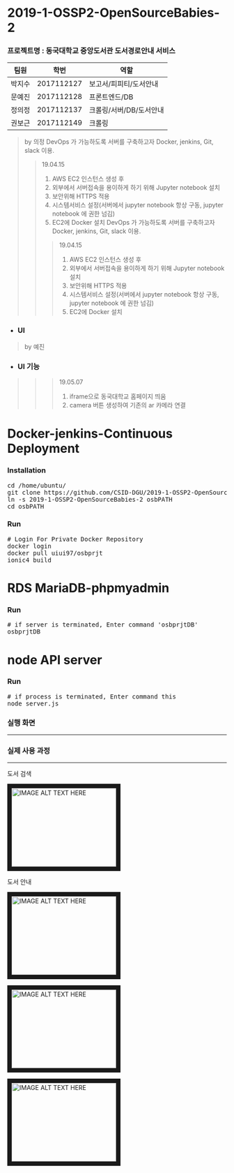 # 2019-1-OSSP2-OpenSourceBabies-2



### 프로젝트명 : 동국대학교 중앙도서관 도서경로안내 서비스
                

팀원 | 학번 | 역할 
------ | ------------- | ------------- 
박지수 | 2017112127 | 보고서/피피티/도서안내
문예진 | 2017112128 | 프론트엔드/DB 
정의정 | 2017112137 | 크롤링/서버/DB/도서안내
권보근 | 2017112149 | 크롤링


> by 의정
> DevOps 가 가능하도록 서버를 구축하고자 Docker, jenkins, Git, slack 이용.
>> 19.04.15
>> 1) AWS EC2 인스턴스 생성 후
>> 2) 외부에서 서버접속을 용이하게 하기 위해 Jupyter notebook 설치
>> 3) 보안위해 HTTPS 적용
>> 4) 시스템서비스 설정(서버에서 jupyter notebook 항상 구동, jupyter notebook 에 권한 넘김)
>> 5) EC2에 Docker 설치
>> DevOps 가 가능하도록 서버를 구축하고자 Docker, jenkins, Git, slack 이용.
>>> 19.04.15
>>> 1) AWS EC2 인스턴스 생성 후
>>> 2) 외부에서 서버접속을 용이하게 하기 위해 Jupyter notebook 설치
>>> 3) 보안위해 HTTPS 적용
>>> 4) 시스템서비스 설정(서버에서 jupyter notebook 항상 구동, jupyter notebook 에 권한 넘김)
>>> 5) EC2에 Docker 설치
+ ### UI
> by 예진
+ ### UI 기능
>>> 19.05.07
>>> 1) iframe으로 동국대학교 홈페이지 띄움
>>> 2) camera 버튼 생성하여 기존의 ar 카메라 연결


# Docker-jenkins-Continuous Deployment

### Installation
<pre>
cd /home/ubuntu/
git clone https://github.com/CSID-DGU/2019-1-OSSP2-OpenSourceBabies-2.git
ln -s 2019-1-OSSP2-OpenSourceBabies-2 osbPATH
cd osbPATH
</pre>

### Run
<pre>
# Login For Private Docker Repository
docker login
docker pull uiui97/osbprjt
ionic4 build
</pre>


# RDS MariaDB-phpmyadmin

### Run
<pre>
# if server is terminated, Enter command 'osbprjtDB'
osbprjtDB 
</pre>


# node API server

### Run
<pre>
# if process is terminated, Enter command this
node server.js
</pre>



### 실행 화면
---------------------------------------------






### 실제 사용 과정
-----------------------------------------------
도서 검색

<a href="https://www.youtube.com/watch?v=6C-BKN7NcAk" target="_blank"><img src="https://www.youtube.com/watch?v=6C-BKN7NcAk/0.jpg" alt="IMAGE ALT TEXT HERE" width="240" height="180" border="10" /></a>


도서 안내

<a href="https://www.youtube.com/watch?v=_wr3VPQGWNQ" target="_blank"><img src="https://www.youtube.com/watch?v=_wr3VPQGWNQ/0.jpg" alt="IMAGE ALT TEXT HERE" width="240" height="180" border="10" /></a>

<a href="https://www.youtube.com/watch?v=APeF-9oMVrY" target="_blank"><img src="https://www.youtube.com/watch?v=APeF-9oMVrY/0.jpg" alt="IMAGE ALT TEXT HERE" width="240" height="180" border="10" /></a>

<a href="https://www.youtube.com/watch?v=b7j_m4lMBo0" target="_blank"><img src="https://www.youtube.com/watch?v=b7j_m4lMBo0/0.jpg" alt="IMAGE ALT TEXT HERE" width="240" height="180" border="10" /></a>

